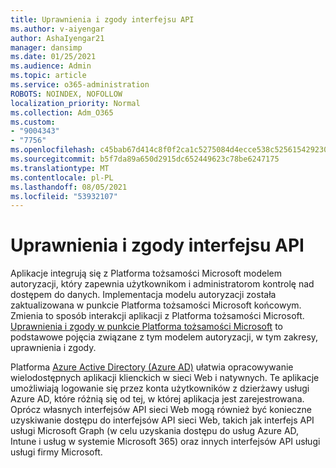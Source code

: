 ```yaml
---
title: Uprawnienia i zgody interfejsu API
ms.author: v-aiyengar
author: AshaIyengar21
manager: dansimp
ms.date: 01/25/2021
ms.audience: Admin
ms.topic: article
ms.service: o365-administration
ROBOTS: NOINDEX, NOFOLLOW
localization_priority: Normal
ms.collection: Adm_O365
ms.custom:
- "9004343"
- "7756"
ms.openlocfilehash: c45bab67d414c8f0f2ca1c5275084d4ecce538c5256154292302080ba5bd8175
ms.sourcegitcommit: b5f7da89a650d2915dc652449623c78be6247175
ms.translationtype: MT
ms.contentlocale: pl-PL
ms.lasthandoff: 08/05/2021
ms.locfileid: "53932107"
---
```

# <a name="api-permissions-and-consent"></a>Uprawnienia i zgody interfejsu API

Aplikacje integrują się z Platforma tożsamości Microsoft modelem autoryzacji, który zapewnia użytkownikom i administratorom kontrolę nad dostępem do danych. Implementacja modelu autoryzacji została zaktualizowana w punkcie Platforma tożsamości Microsoft końcowym. Zmienia to sposób interakcji aplikacji z Platforma tożsamości Microsoft. [Uprawnienia i zgody w punkcie Platforma tożsamości Microsoft](https://docs.microsoft.com/azure/active-directory/develop/v2-permissions-and-consent) to podstawowe pojęcia związane z tym modelem autoryzacji, w tym zakresy, uprawnienia i zgody.

Platforma [Azure Active Directory (Azure AD)](https://docs.microsoft.com/azure/active-directory/develop/consent-framework) ułatwia opracowywanie wielodostępnych aplikacji klienckich w sieci Web i natywnych. Te aplikacje umożliwiają logowanie się przez konta użytkowników z dzierżawy usługi Azure AD, które różnią się od tej, w której aplikacja jest zarejestrowana. Oprócz własnych interfejsów API sieci Web mogą również być konieczne uzyskiwanie dostępu do interfejsów API sieci Web, takich jak interfejs API usługi Microsoft Graph (w celu uzyskania dostępu do usług Azure AD, Intune i usług w systemie Microsoft 365) oraz innych interfejsów API usługi usługi firmy Microsoft.

